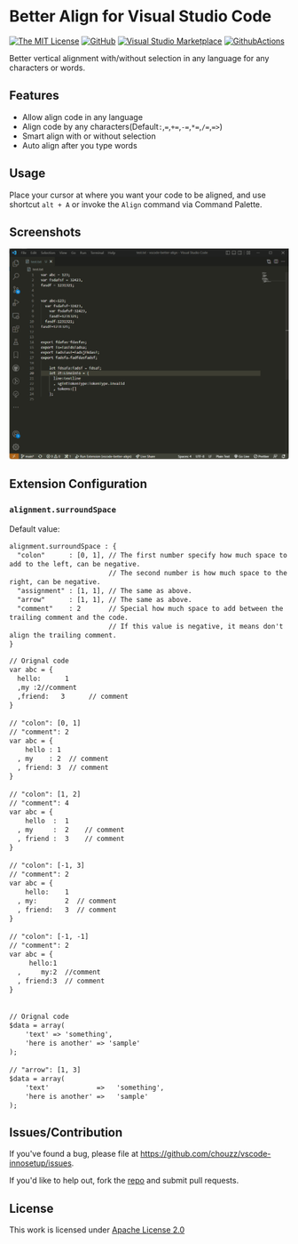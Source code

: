 # Better Align for Visual Studio Code

[![The MIT License](https://badgen.net/gitlab/license/gitlab-org/omnibus-gitlab)](https://badgen.net/gitlab/license/gitlab-org/omnibus-gitlab)
[![GitHub](https://flat.badgen.net/github/release/chouzz/vscode-better-align)](https://github.com/chouzz/vscode-better-align/releases)
[![Visual Studio Marketplace](https://vsmarketplacebadge.apphb.com/installs-short/Chouzz.vscode-better-align.svg?style=flat-square)](https://marketplace.visualstudio.com/items?itemName=Chouzz.vscode-better-align)
[![GithubActions](https://github.com/chouzz/vscode-better-align/actions/workflows/CI.yaml/badge.svg)](https://github.com/chouzz/vscode-better-align/actions/workflows/CI.yaml/badge.svg)

Better vertical alignment with/without selection in any language for any characters or words.

## Features

- Allow align code in any language
- Align code by any characters(Default`:`,`=`,`+=`,`-=`,`*=`,`/=`,`=>`)
- Smart align with or without selection
- Auto align after you type words

## Usage

Place your cursor at where you want your code to be aligned, and use shortcut `alt + A` or invoke the `Align` command via Command Palette.

## Screenshots

![auto-align-characters.gif](./images/auto-align-characters.gif)

## Extension Configuration

### `alignment.surroundSpace`

Default value:

```
alignment.surroundSpace : {
  "colon"      : [0, 1], // The first number specify how much space to add to the left, can be negative.
                         // The second number is how much space to the right, can be negative.
  "assignment" : [1, 1], // The same as above.
  "arrow"      : [1, 1], // The same as above.
  "comment"    : 2       // Special how much space to add between the trailing comment and the code.
                         // If this value is negative, it means don't align the trailing comment.
}
```

```
// Orignal code
var abc = {
  hello:      1
  ,my :2//comment
  ,friend:   3      // comment
}

// "colon": [0, 1]
// "comment": 2
var abc = {
    hello : 1
  , my    : 2  // comment
  , friend: 3  // comment
}

// "colon": [1, 2]
// "comment": 4
var abc = {
    hello  :  1
  , my     :  2    // comment
  , friend :  3    // comment
}

// "colon": [-1, 3]
// "comment": 2
var abc = {
    hello:    1
  , my:       2  // comment
  , friend:   3  // comment
}

// "colon": [-1, -1]
// "comment": 2
var abc = {
     hello:1
  ,     my:2  //comment
  , friend:3  // comment
}


// Orignal code
$data = array(
    'text' => 'something',
    'here is another' => 'sample'
);

// "arrow": [1, 3]
$data = array(
    'text'            =>   'something',
    'here is another' =>   'sample'
);

```

## Issues/Contribution

If you've found a bug, please file at <https://github.com/chouzz/vscode-innosetup/issues>.

If you'd like to help out, fork the [repo](https://github.com/chouzz/vscode-innosetup) and submit pull requests.

## License

This work is licensed under [Apache License 2.0](https://opensource.org/licenses/Apache-2.0)
